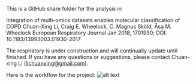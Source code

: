 This is a GitHub share folder for the analysis in 

Integration of multi-omics datasets enables molecular classification of COPD
Chuan-Xing Li, Craig E. Wheelock, C. Magnus Sköld, Åsa M. Wheelock
European Respiratory Journal Jan 2018, 1701930; DOI: 10.1183/13993003.01930-2017

The respiratory is under construction and will continually update until finished.
If you have any questions or suggestions, please contact Chuan-xing Li (lichuanxing@gmail.com).

Here is the workflow for the project:
![alt text](https://github.com/clisweden/ERJ_SNF/blob/master/doc/design_2019-03-25.png)
